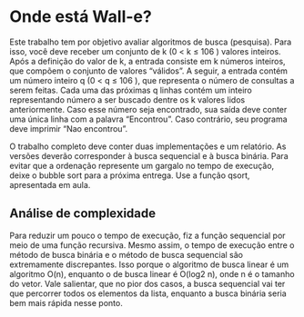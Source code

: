 # Onde está Wall-e?
Este trabalho tem por objetivo avaliar algoritmos de busca (pesquisa). Para isso, você deve receber um conjunto de k (0 < k ≤ 106 ) valores inteiros. 
Após a definição do valor de k, a entrada consiste em k números inteiros, que compõem o conjunto de valores “válidos”. A seguir, a entrada contém um 
número inteiro q (0 < q ≤ 106 ), que representa o número de consultas a serem feitas. Cada uma das próximas q linhas contém um inteiro representando 
número a ser buscado dentre os k valores lidos anteriormente. Caso esse número seja encontrado, sua saída deve conter uma única linha com a palavra 
“Encontrou”. Caso contrário, seu programa deve imprimir “Nao encontrou”.

O trabalho completo deve conter duas implementações e um relatório. As versões deverão corresponder à busca sequencial e à busca binária. Para evitar
que a ordenação represente um gargalo no tempo de execução, deixe o bubble sort para a próxima entrega. Use a função qsort, apresentada em aula.

## Análise de complexidade
Para reduzir um pouco o tempo de execução, fiz a função sequencial por meio de uma função recursiva. Mesmo assim, o tempo de execução entre o método 
de busca binária e o método de busca sequencial são extremamente discrepantes. Isso porque o algoritmo de busca linear é um algoritmo O(n), enquanto 
o de busca linear é O(log2 n), onde n é o tamanho do vetor. Vale salientar, que no pior dos casos, a busca sequencial vai ter que percorrer todos os
elementos da lista, enquanto a busca binária seria bem mais rápida nesse ponto.
